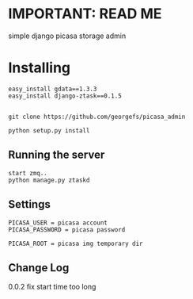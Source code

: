 IMPORTANT: READ ME
==================

simple django picasa storage admin

Installing
==========

    easy_install gdata==1.3.3
    easy_install django-ztask==0.1.5


    git clone https://github.com/georgefs/picasa_admin
    
    python setup.py install


Running the server
--------
    start zmq..
    python manage.py ztaskd


Settings
--------
    PICASA_USER = picasa account
    PICASA_PASSWORD = picasa password

    PICASA_ROOT = picasa img temporary dir



Change Log
-------
0.0.2
fix start time too long
